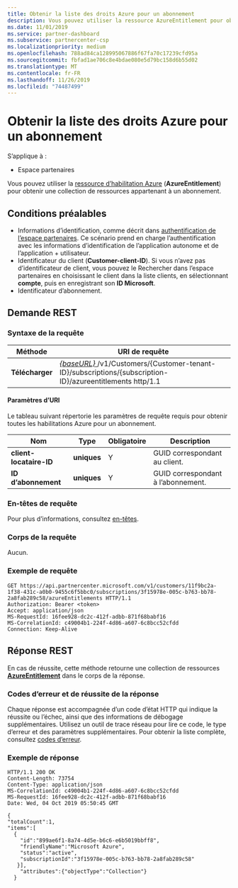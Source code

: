 ```yaml
---
title: Obtenir la liste des droits Azure pour un abonnement
description: Vous pouvez utiliser la ressource AzureEntitlement pour obtenir une collection de ressources de droits Azure qui appartiennent à un abonnement.
ms.date: 11/01/2019
ms.service: partner-dashboard
ms.subservice: partnercenter-csp
ms.localizationpriority: medium
ms.openlocfilehash: 788ad84ca128995067886f67fa70c17239cfd95a
ms.sourcegitcommit: fbfad1ae706c8e4bdae080e5d79bc158d6b55d02
ms.translationtype: MT
ms.contentlocale: fr-FR
ms.lasthandoff: 11/26/2019
ms.locfileid: "74487499"
---
```

# <a name="get-a-list-of-azure-entitlements-for-a-subscription"></a>Obtenir la liste des droits Azure pour un abonnement

S’applique à :

- Espace partenaires

Vous pouvez utiliser la [ressource d’habilitation Azure](subscription-resources.md#azureentitlement) (**AzureEntitlement**) pour obtenir une collection de ressources appartenant à un abonnement.

## <a name="prerequisites"></a>Conditions préalables

- Informations d’identification, comme décrit dans [authentification de l’espace partenaires](partner-center-authentication.md). Ce scénario prend en charge l’authentification avec les informations d’identification de l’application autonome et de l’application + utilisateur.
- Identificateur du client (**Customer-client-ID**). Si vous n’avez pas d’identificateur de client, vous pouvez le Rechercher dans l’espace partenaires en choisissant le client dans la liste clients, en sélectionnant **compte**, puis en enregistrant son **ID Microsoft**.
- Identificateur d’abonnement.

## <a name="rest-request"></a>Demande REST

### <a name="request-syntax"></a>Syntaxe de la requête

| Méthode  | URI de requête                                                                                                                   |
|---------|---------------------------------------------------------------------------------|
| **Télécharger** | [ *{baseURL}* ](partner-center-rest-urls.md)/v1/Customers/{Customer-tenant-ID}/subscriptions/{subscription-ID}/azureentitlements http/1.1 |

#### <a name="uri-parameters"></a>Paramètres d’URI

Le tableau suivant répertorie les paramètres de requête requis pour obtenir toutes les habilitations Azure pour un abonnement.

| Nom                   | Type     | Obligatoire | Description                           |
|------------------------|----------|----------|---------------------------------------|
| **client-locataire-ID** | **uniques** | Y        | GUID correspondant au client. |
| **ID d’abonnement**       | **uniques** | Y        | GUID correspondant à l’abonnement.    |

### <a name="request-headers"></a>En-têtes de requête

Pour plus d’informations, consultez [en-têtes](headers.md).

### <a name="request-body"></a>Corps de la requête

Aucun.

### <a name="request-example"></a>Exemple de requête

```http
GET https://api.partnercenter.microsoft.com/v1/customers/11f9bc2a-1f38-431c-a0b0-9455c6f5bbc0/subscriptions/3f15978e-005c-b763-bb78-2a8fab289c58/azureEntitlements HTTP/1.1
Authorization: Bearer <token>
Accept: application/json
MS-RequestId: 16fee928-dc2c-412f-adbb-871f68babf16
MS-CorrelationId: c49004b1-224f-4d86-a607-6c8bcc52cfdd
Connection: Keep-Alive
```

## <a name="rest-response"></a>Réponse REST

En cas de réussite, cette méthode retourne une collection de ressources [**AzureEntitlement**](subscription-resources.md#azureentitlement) dans le corps de la réponse.

### <a name="response-success-and-error-codes"></a>Codes d’erreur et de réussite de la réponse

Chaque réponse est accompagnée d’un code d’état HTTP qui indique la réussite ou l’échec, ainsi que des informations de débogage supplémentaires. Utilisez un outil de trace réseau pour lire ce code, le type d’erreur et des paramètres supplémentaires. Pour obtenir la liste complète, consultez [codes d’erreur](error-codes.md).

### <a name="response-example"></a>Exemple de réponse

```http
HTTP/1.1 200 OK
Content-Length: 73754
Content-Type: application/json
MS-CorrelationId: c49004b1-224f-4d86-a607-6c8bcc52cfdd
MS-RequestId: 16fee928-dc2c-412f-adbb-871f68babf16
Date: Wed, 04 Oct 2019 05:50:45 GMT

{
"totalCount":1,
"items":[
  {
    "id":"899ae6f1-8a74-4d5e-b6c6-e6b5019bbff8",
    "friendlyName":"Microsoft Azure",
    "status":"active",
    "subscriptionId":"3f15978e-005c-b763-bb78-2a8fab289c58"
   }],
    "attributes":{"objectType":"Collection"}
  }
